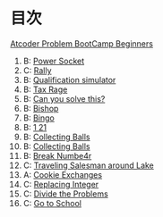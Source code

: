 # 目次

[Atcoder Problem BootCamp Beginners](https://kenkoooo.com/atcoder/#/training/Boot%20camp%20for%20Beginners)

1. B: [Power Socket](01powersocket/power_socket.go)
2. C: [Rally](rally/rally.go)
3. B: [Qualification simulator](qualificationsimulator/qualification_simulator.go)
4. B: [Tax Rage](taxrate/tax_rate.go)
5. B: [Can you solve this?](https://atcoder.jp/contests/abc121/tasks/abc121_b)
6. B: [Bishop](06bishop/bishop.go)
7. B: [Bingo](07bingo/bingo.go)
8. B: [1 21](08onetwoone/onetwoone.go)
9. B: [Collecting Balls](09collectingballs/collectingballs.go)
10. B: [Collecting Balls](10cardgamefortwo/cardgamefortwo.go)
11. B: [Break Numbe4r](11breaknumber/breaknumber.go)
12. C: [Traveling Salesman around Lake](12travelingsalesmanaroundlake/travelingsalesmanaroundlake.go)
13. A: [Cookie Exchanges](13cookieexchanges/cookieexchanges.go)
14. C: [Replacing Integer](14replacinginteger/replacinginteger.go)
15. C: [Divide the Problems](15dividetheproblems/dividetheproblems.go)
16. C: [Go to School](16gotoschool/gotoschool.go)
